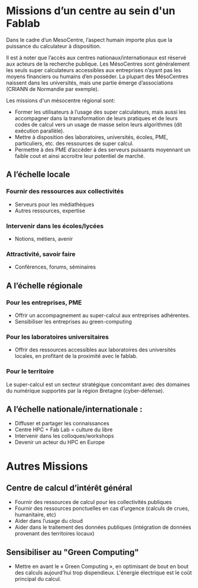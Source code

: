 # Missions d’un centre au sein d'un Fablab

Dans le cadre d’un MesoCentre, l’aspect humain importe plus que la puissance du calculateur à disposition.

Il est à noter que l’accès aux centres nationaux/internationaux est réservé aux acteurs de la recherche publique.
Les MésoCentres sont généralement les seuls super calculateurs accessibles aux entreprises n’ayant pas les moyens financiers ou humains d’en posséder.
La plupart des MésoCentres naissent dans les universités, mais une partie émerge d’associations (CRIANN de Normandie par exemple).

Les missions d'un mésocentre régional sont:
- Former les utilisateurs à l’usage des super calculateurs, mais aussi les accompagner dans la transformation de leurs pratiques et de leurs codes de calcul vers un usage de masse selon leurs algorithmes (dit exécution parallèle).
- Mettre à disposition des laboratoires, universités, écoles, PME, particuliers, etc. des ressources de super calcul.
- Permettre à des PME d’accéder à des serveurs puissants moyennant un faible cout et ainsi accroitre leur potentiel de marché.

## A l’échelle locale

### Fournir des ressources aux collectivités
- Serveurs pour les médiathèques
- Autres ressources, expertise

### Intervenir dans les écoles/lycées
- Notions, métiers, avenir

### Attractivité, savoir faire
 - Conférences, forums, séminaires

## A l’échelle régionale

### Pour les entreprises, PME
- Offrir un accompagnement au super-calcul aux entreprises adhérentes.
- Sensibiliser les entreprises au green-computing

### Pour les laboratoires universitaires
- Offrir des ressources accessibles aux laboratoires des universités locales, en profitant de la proximité avec le fablab.

### Pour le territoire
Le super-calcul est un secteur stratégique concomitant avec des domaines du numérique
supportés par la région Bretagne (cyber-défense).

## A l’échelle nationale/internationale :
- Diffuser et partager les connaissances
- Centre HPC + Fab Lab = culture du libre
- Intervenir dans les colloques/workshops
- Devenir un acteur du HPC en Europe

# Autres Missions

## Centre de calcul d’intérêt général
- Fournir des ressources de calcul pour les collectivités publiques
- Fournir des ressources ponctuelles en cas d’urgence (calculs de crues, humanitaire, etc)
- Aider dans l’usage du cloud
- Aider dans le traitement des données publiques (intégration de données provenant des territoires locaux)

## Sensibiliser au "Green Computing"
- Mettre en avant le « Green Computing », en optimisant de bout en bout des calculs aujourd'hui trop dispendieux.
L'énergie électrique est le coût principal du calcul.
